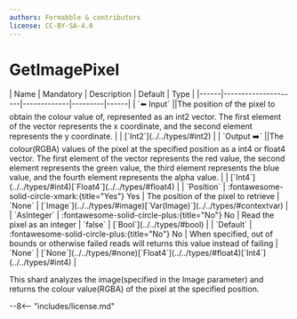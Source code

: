 ```yaml
---
authors: Formabble & contributors
license: CC-BY-SA-4.0
---
```



# GetImagePixel

<div class="sh-parameters" markdown="1">
| Name | Mandatory | Description | Default | Type |
|------|---------------------|-------------|---------|------|
| `⬅️ Input` ||The position of the pixel to obtain the colour value of, represented as an int2 vector. The first element of the vector represents the x coordinate, and the second element represents the y coordinate. | | [`Int2`](../../types/#int2) |
| `Output ➡️` ||The colour(RGBA) values of the pixel at the specified position as a int4 or float4 vector. The first element of the vector represents the red value, the second element represents the green value, the third element represents the blue value, and the fourth element represents the alpha value. | | [`Int4`](../../types/#int4)[`Float4`](../../types/#float4) |
| `Position` | :fontawesome-solid-circle-xmark:{title="Yes"} Yes  | The position of the pixel to retrieve | `None` | [`Image`](../../types/#image)[`Var(Image)`](../../types/#contextvar) |
| `AsInteger` | :fontawesome-solid-circle-plus:{title="No"} No  | Read the pixel as an integer | `false` | [`Bool`](../../types/#bool) |
| `Default` | :fontawesome-solid-circle-plus:{title="No"} No  | When specified, out of bounds or otherwise failed reads will returns this value instead of failing | `None` | [`None`](../../types/#none)[`Float4`](../../types/#float4)[`Int4`](../../types/#int4) |

</div>

This shard analyzes the image(specified in the Image parameter) and returns the colour value(RGBA) of the pixel at the specified position.

--8<-- "includes/license.md"

